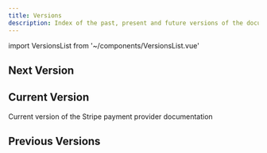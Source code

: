 ```yaml
---
title: Versions
description: Index of the past, present and future versions of the documentation
---
```


import VersionsList from '~/components/VersionsList.vue'

## Next Version
<template v-if="$page.doc.package && $page.doc.package.versions.next">

Next version of the Stripe payment provider documentation

<versions-list :versions="[$page.doc.package.versions.next]" />

</template>
<template v-else>

There is currently no next version of the Stripe payment provider documentation

</template>

## Current Version
Current version of the Stripe payment provider documentation 

<versions-list :versions="[$page.doc.package.versions.current]"/>


## Previous Versions
<template v-if="$page.doc.package && $page.doc.package.versions.previous">

Previous versions of the Stripe payment provider documentation

<versions-list :versions="$page.doc.package.versions.previous" />

</template>
<template v-else>

There are currently no previous versions of the Stripe payment provider documentation

</template>